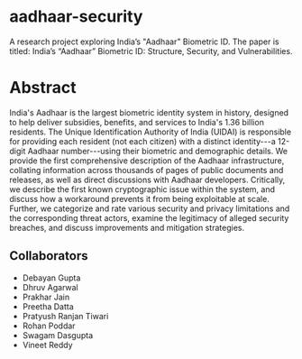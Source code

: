 # aadhaar-security
A research project exploring India’s "Aadhaar" Biometric ID. The paper is titled: India’s “Aadhaar” Biometric ID: Structure, Security, and Vulnerabilities.

# Abstract
India's Aadhaar is the largest biometric identity system in history, designed to help deliver subsidies, benefits, and services to India's 1.36 billion residents. The Unique Identification Authority of India (UIDAI) is responsible for providing each resident (not each citizen) with a distinct identity---a 12-digit Aadhaar number---using their biometric and demographic details. We provide the first comprehensive description of the Aadhaar infrastructure, collating information across thousands of pages of public documents and releases, as well as direct discussions with Aadhaar developers. Critically, we describe the first known cryptographic issue within the system, and discuss how a workaround prevents it from being exploitable at scale. Further, we categorize and rate various security and privacy limitations and the corresponding threat actors, examine the legitimacy of alleged security breaches, and discuss improvements and mitigation strategies.

## Collaborators
* Debayan Gupta
* Dhruv Agarwal
* Prakhar Jain
* Preetha Datta
* Pratyush Ranjan Tiwari
* Rohan Poddar
* Swagam Dasgupta
* Vineet Reddy